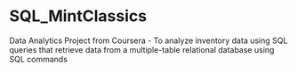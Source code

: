 # SQL_MintClassics
 Data Analytics Project from Coursera - To analyze inventory data using SQL queries that retrieve data from a multiple-table relational database using SQL commands
